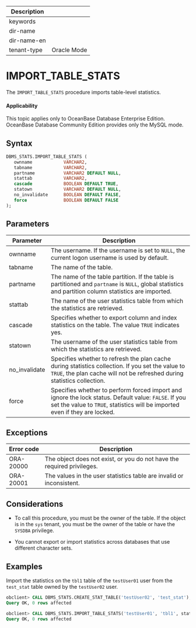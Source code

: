 | Description   |                 |
|---------------|-----------------|
| keywords      |                 |
| dir-name      |                 |
| dir-name-en   |                 |
| tenant-type   | Oracle Mode     |

# IMPORT_TABLE_STATS

The `IMPORT_TABLE_STATS` procedure imports table-level statistics.

  <main id="notice" >
    <h4>Applicability</h4>
    <p>This topic applies only to OceanBase Database Enterprise Edition. OceanBase Database Community Edition provides only the MySQL mode. </p>
  </main>

## Syntax

```sql
DBMS_STATS.IMPORT_TABLE_STATS (
   ownname            VARCHAR2,
   tabname            VARCHAR2,
   partname           VARCHAR2 DEFAULT NULL,
   stattab            VARCHAR2,
   cascade            BOOLEAN DEFAULT TRUE,
   statown            VARCHAR2 DEFAULT NULL,
   no_invalidate      BOOLEAN DEFAULT FALSE,
   force              BOOLEAN DEFAULT FALSE
);
```

## Parameters

| Parameter | Description |
|---------------|------------------------------------------------------------------------------|
| ownname | The username. If the username is set to `NULL`, the current logon username is used by default.  |
| tabname | The name of the table.  |
| partname | The name of the table partition.  If the table is partitioned and `partname` is `NULL`, global statistics and partition column statistics are imported. |
| stattab | The name of the user statistics table from which the statistics are retrieved.  |
| cascade | Specifies whether to export column and index statistics on the table. The value `TRUE` indicates yes.  |
| statown | The username of the user statistics table from which the statistics are retrieved.  |
| no_invalidate | Specifies whether to refresh the plan cache during statistics collection. If you set the value to `TRUE`, the plan cache will not be refreshed during statistics collection.  |
| force | Specifies whether to perform forced import and ignore the lock status. Default value: `FALSE`.  If you set the value to `TRUE`, statistics will be imported even if they are locked.  |



## Exceptions

| Error code | Description |
|-----------|-------------------|
| ORA-20000 | The object does not exist, or you do not have the required privileges.  |
| ORA-20001 | The values in the user statistics table are invalid or inconsistent.  |



## Considerations

* To call this procedure, you must be the owner of the table. If the object is in the `sys` tenant, you must be the owner of the table or have the `SYSDBA` privilege.

* You cannot export or import statistics across databases that use different character sets.


## Examples

Import the statistics on the `tbl1` table of the `testUser01` user from the `test_stat` table owned by the `testUser02` user.

```sql
obclient> CALL DBMS_STATS.CREATE_STAT_TABLE('testUser02', 'test_stat');
Query OK, 0 rows affected

obclient> CALL DBMS_STATS.IMPORT_TABLE_STATS('testUser01', 'tbl1', stattab=>'test_stat', statown=>'testUser02');
Query OK, 0 rows affected
```


